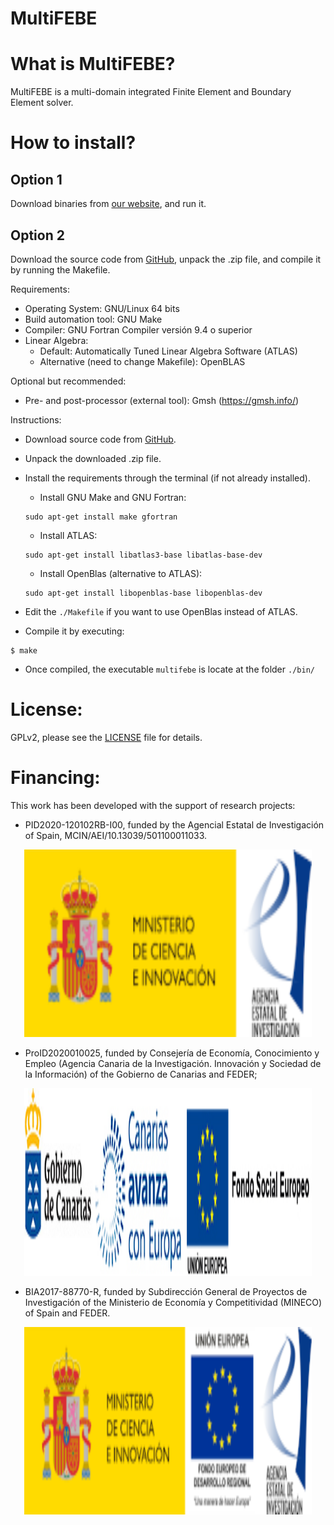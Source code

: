 # MultiFEBE

What is MultiFEBE?
==================

MultiFEBE is a multi-domain integrated Finite Element and Boundary Element solver.

How to install?
===============

## Option 1
Download binaries from [our website](http://www.mmc.siani.es), and run it.

## Option 2
Download the source code from [GitHub](https://github.com/mmc-siani-es/MultiFEBE), unpack the .zip file, and compile it by running the Makefile. 

Requirements:

  * Operating System: GNU/Linux 64 bits
  * Build automation tool: GNU Make
  * Compiler: GNU Fortran Compiler versión 9.4 o superior
  * Linear Algebra:
    * Default: Automatically Tuned Linear Algebra Software (ATLAS)
    * Alternative (need to change Makefile): OpenBLAS 

Optional but recommended:
  * Pre- and post-processor (external tool): Gmsh (https://gmsh.info/)

Instructions:

  * Download source code from [GitHub](https://github.com/mmc-siani-es/MultiFEBE).
  * Unpack the downloaded .zip file.
  * Install the requirements through the terminal (if not already installed).
    * Install GNU Make and GNU Fortran:
    
    ```
    sudo apt-get install make gfortran
    ``` 
    
    * Install ATLAS:
    
    ```
    sudo apt-get install libatlas3-base libatlas-base-dev
    ```
    
    * Install OpenBlas (alternative to ATLAS):
    
    ```
    sudo apt-get install libopenblas-base libopenblas-dev
    ```
    
  * Edit the `./Makefile` if you want to use OpenBlas instead of ATLAS.
  * Compile it by executing:
  
  ```
  $ make   
  ```    
  
  * Once compiled, the executable `multifebe` is locate at the folder `./bin/` 
    
License:
========

GPLv2, please see the [LICENSE](https://github.com/mmc-siani-es/MultiFEBE/blob/main/LICENSE) file for details.

Financing:
========

This work has been developed with the support of research projects:

  * PID2020-120102RB-I00, funded by the Agencial Estatal de Investigación of Spain, MCIN/AEI/10.13039/501100011033.

  <p align="center">
    <img width="460" height="300" src="docs/img/miciinn-aei.png">
  </p>  

  * ProID2020010025, funded by Consejerı́a de Economı́a, Conocimiento y Empleo (Agencia Canaria de la Investigación. Innovación y Sociedad de la Información) of the Gobierno de Canarias and FEDER;

  <p align="center">
    <img width="460" height="300" src="docs/img/gobcan-fse.png">
  </p>

  * BIA2017-88770-R, funded by Subdirección General de Proyectos de Investigación of the Ministerio de Economı́a y Competitividad (MINECO) of Spain and FEDER.
  
  <p align="center">
    <img width="460" height="300" src="docs/img/miciinn-feder-aei.png">
  </p>   
